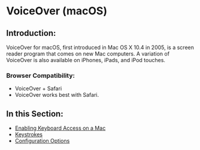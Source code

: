 # VoiceOver (macOS)

## Introduction:

VoiceOver for macOS, first introduced in Mac OS X 10.4 in 2005, is a screen reader program that comes on new Mac computers. A variation of VoiceOver is also available on iPhones, iPads, and iPod touches.

### Browser Compatibility:

- VoiceOver + Safari
- VoiceOver works best with Safari.

## In this Section:

- [Enabling Keyboard Access on a Mac](enabling-keyboard-access-on-a-mac)
- [Keystrokes](voiceover-macos-guide.pdf)
- [Configuration Options](configuration-options.md)
